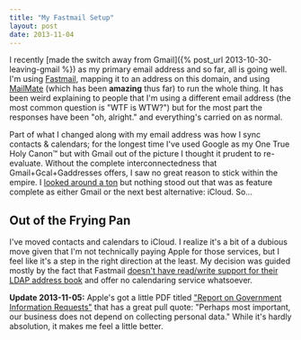 ```yaml
---
title: "My Fastmail Setup"
layout: post
date: 2013-11-04
---
```


I recently [made the switch away from Gmail]({% post_url 2013-10-30-leaving-gmail %}) as my primary email address and so far, all is going well. I'm using [Fastmail](https://www.fastmail.fm/), mapping it to an address on this domain, and using [MailMate](http://freron.com/) (which has been **amazing** thus far) to run the whole thing. It has been weird explaining to people that I'm using a different email address (the most common question is "WTF is WTW?") but for the most part the responses have been "oh, alright." and everything's carried on as normal.

Part of what I changed along with my email address was how I sync contacts & calendars; for the longest time I've used Google as my One True Holy Canon&trade; but with Gmail out of the picture I thought it prudent to re-evaluate. Without the complete interconnectedness that Gmail+Gcal+Gaddresses offers, I saw no great reason to stick within the empire. I [looked around a ton](http://lmgtfy.com/?q=online+calendar) but nothing stood out that was as feature complete as either Gmail or the next best alternative: iCloud. So...

## Out of the Frying Pan

I've moved contacts and calendars to iCloud. I realize it's a bit of a dubious move given that I'm not technically paying Apple for those services, but I feel like it's a step in the right direction at the least. My decision was guided mostly by the fact that Fastmail [doesn't have read/write support for their LDAP address book](https://www.fastmail.fm/help/address_book_ldap_access.html) and offer no calendaring service whatsoever.

**Update 2013-11-05:** Apple's got a little PDF titled ["Report on Government Information Requests"](http://www.apple.com/pr/pdf/131105reportongovernmentinforequests2.pdf) that has a great pull quote: "Perhaps most important, our business does not depend on collecting personal data." While it's hardly absolution, it makes me feel a little better.
